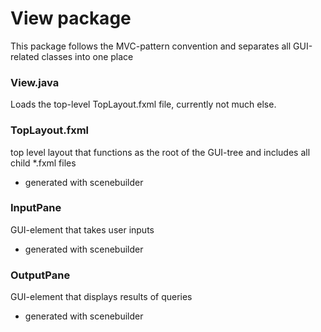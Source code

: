 # View package

This package follows the MVC-pattern convention and separates all GUI-related classes into one place

### View.java

Loads the top-level TopLayout.fxml file, currently not much else.

### TopLayout.fxml

top level layout that functions as the root of the GUI-tree and includes all child *.fxml files
 - generated with scenebuilder
 
 ### InputPane
 
 GUI-element that takes user inputs
  - generated with scenebuilder
  
 ### OutputPane
 
 GUI-element that displays results of queries
   - generated with scenebuilder
